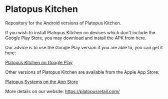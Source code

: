 # Platopus Kitchen

Repository for the Android versions of Platopus Kitchen.

If you wish to install Platopus Kitchen on devices which don't include the Google Play Store, you may download and install the APK from here.

Our advice is to use the Google Play version if you are able to, you can get it here:

[Platopus Kitchen on Google Play](https://play.google.com/store/apps/details?id=com.platopusretail.kitchen)

Other versions of Platopus Kitchen are available from the Apple App Store:

[Platopus Systems on the App Store](https://apps.apple.com/ie/developer/platopus-systems/id518703258)

More details on our website: https://platopusretail.com/
